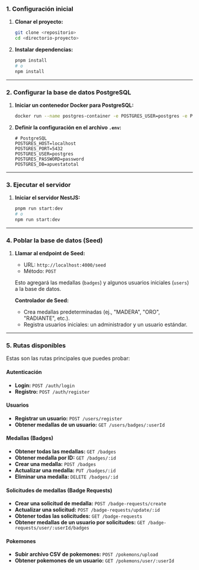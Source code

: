 ### **1. Configuración inicial**

1. **Clonar el proyecto:**
   ```bash
   git clone <repositorio>
   cd <directorio-proyecto>
   ```

2. **Instalar dependencias:**
   ```bash
   pnpm install
   # o
   npm install
   ```

---

### **2. Configurar la base de datos PostgreSQL**

1. **Iniciar un contenedor Docker para PostgreSQL:**
   ```bash
   docker run --name postgres-container -e POSTGRES_USER=postgres -e POSTGRES_PASSWORD=password -e POSTGRES_DB=apuestatotal -p 5432:5432 -d postgres:latest
   ```

2. **Definir la configuración en el archivo `.env`:**
   ```dotenv
   # PostgreSQL
   POSTGRES_HOST=localhost
   POSTGRES_PORT=5432
   POSTGRES_USER=postgres
   POSTGRES_PASSWORD=password
   POSTGRES_DB=apuestatotal
   ```

---

### **3. Ejecutar el servidor**

1. **Iniciar el servidor NestJS:**
   ```bash
   pnpm run start:dev
   # o
   npm run start:dev
   ```

---

### **4. Poblar la base de datos (Seed)**

1. **Llamar al endpoint de Seed:**
   - URL: `http://localhost:4000/seed`
   - Método: `POST`

   Esto agregará las medallas (`badges`) y algunos usuarios iniciales (`users`) a la base de datos.

   **Controlador de Seed:**
   - Crea medallas predeterminadas (ej., "MADERA", "ORO", "RADIANTE", etc.).
   - Registra usuarios iniciales: un administrador y un usuario estándar.

---

### **5. Rutas disponibles**

Estas son las rutas principales que puedes probar:

#### **Autenticación**
- **Login:** `POST /auth/login`
- **Registro:** `POST /auth/register`

#### **Usuarios**
- **Registrar un usuario:** `POST /users/register`
- **Obtener medallas de un usuario:** `GET /users/badges/:userId`

#### **Medallas (Badges)**
- **Obtener todas las medallas:** `GET /badges`
- **Obtener medalla por ID:** `GET /badges/:id`
- **Crear una medalla:** `POST /badges`
- **Actualizar una medalla:** `PUT /badges/:id`
- **Eliminar una medalla:** `DELETE /badges/:id`

#### **Solicitudes de medallas (Badge Requests)**
- **Crear una solicitud de medalla:** `POST /badge-requests/create`
- **Actualizar una solicitud:** `POST /badge-requests/update/:id`
- **Obtener todas las solicitudes:** `GET /badge-requests`
- **Obtener medallas de un usuario por solicitudes:** `GET /badge-requests/user/:userId/badges`

#### **Pokemones**
- **Subir archivo CSV de pokemones:** `POST /pokemons/upload`
- **Obtener pokemones de un usuario:** `GET /pokemons/user/:userId`
